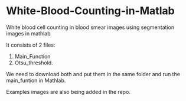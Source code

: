 # White-Blood-Counting-in-Matlab
White blood cell counting in blood smear images using segmentation images in mathlab 

It consists of 2 files:
1. Main_Function
2. Otsu_threshold.

We need to download both and put them in the same folder and run the main_funtion in Mathlab.

Examples images are also being added in the repo.
